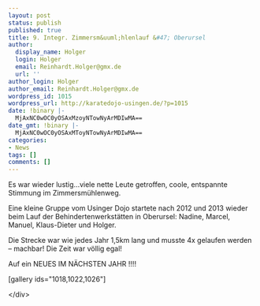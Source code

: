 ```yaml
---
layout: post
status: publish
published: true
title: 9. Integr. Zimmersm&uuml;hlenlauf &#47; Oberursel
author:
  display_name: Holger
  login: Holger
  email: Reinhardt.Holger@gmx.de
  url: ''
author_login: Holger
author_email: Reinhardt.Holger@gmx.de
wordpress_id: 1015
wordpress_url: http://karatedojo-usingen.de/?p=1015
date: !binary |-
  MjAxNC0wOC0yOSAxMzoyNTowNyArMDIwMA==
date_gmt: !binary |-
  MjAxNC0wOC0yOSAxMToyNTowNyArMDIwMA==
categories:
- News
tags: []
comments: []
---
```

<div class="article-page-contents">
<p>Es war wieder&nbsp;lustig...viele nette Leute getroffen, coole, entspannte Stimmung im Zimmersm&uuml;hlenweg.&nbsp;</p>
<p>Eine kleine Gruppe vom Usinger Dojo&nbsp;startete nach 2012 und 2013&nbsp;wieder beim Lauf der Behindertenwerkst&auml;tten in Oberursel:&nbsp;Nadine, Marcel, Manuel,&nbsp;Klaus-Dieter und Holger.</p>
<p>Die Strecke war wie jedes Jahr&nbsp;1,5km lang und musste 4x gelaufen werden &ndash; machbar! Die Zeit war v&ouml;llig egal!</p>
<p>Auf ein NEUES IM N&Auml;CHSTEN JAHR !!!!</p>
<p>[gallery ids="1018,1022,1026"]</p>
<p><&#47;div></p>
